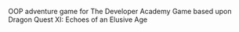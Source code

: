 OOP adventure game for The Developer Academy
Game based upon Dragon Quest XI: Echoes of an Elusive Age